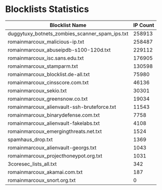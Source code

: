 # Blocklists Statistics
| Blocklist Name | IP Count |
|----|----|
| duggytuxy_botnets_zombies_scanner_spam_ips.txt | 258913 |
| romainmarcoux_malicious-ip.txt | 258487 |
| romainmarcoux_abuseipdb-s100-120d.txt | 229112 |
| romainmarcoux_isc.sans.edu.txt | 176905 |
| romainmarcoux_stamparm.txt | 130598 |
| romainmarcoux_blocklist.de-all.txt | 75980 |
| romainmarcoux_cinsscore.com.txt | 46136 |
| romainmarcoux_sekio.txt | 30301 |
| romainmarcoux_greensnow.co.txt | 19034 |
| romainmarcoux_alienvault-ssh-bruteforce.txt | 11543 |
| romainmarcoux_binarydefense.com.txt | 7758 |
| romainmarcoux_alienvault-fakelabs.txt | 4108 |
| romainmarcoux_emergingthreats.net.txt | 1524 |
| spamhaus_drop.txt | 1369 |
| romainmarcoux_alienvault-georgs.txt | 1043 |
| romainmarcoux_projecthoneypot.org.txt | 1031 |
| 3coresec_lists_all.txt | 342 |
| romainmarcoux_akamai.com.txt | 187 |
| romainmarcoux_snort.org.txt | 0 |
